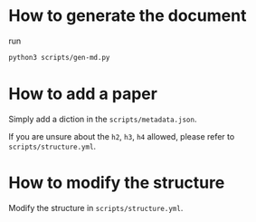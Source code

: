 # How to generate the document

run

```bash
python3 scripts/gen-md.py
```


# How to add a paper

Simply add a diction in the `scripts/metadata.json`.

If you are unsure about the `h2`, `h3`, `h4` allowed, please refer to `scripts/structure.yml`.



# How to modify the structure

Modify the structure in `scripts/structure.yml`.
